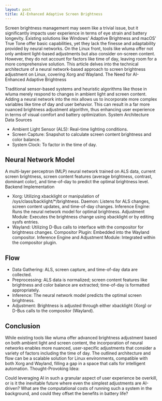 ```yaml
---
layout: post
title: AI-Enhanced Adaptive Screen Brightness
---
```

Screen brightness management may seem like a trivial issue, but it significantly impacts user experience in terms of eye strain and battery longevity. Existing solutions like Windows' Adaptive Brightness and macOS' True Tone offer basic capabilities, yet they lack the finesse and adaptability provided by neural networks. On the Linux front, tools like wluma offer not only ambient light-based adjustments but also consider on-screen content. However, they do not account for factors like time of day, leaving room for a more comprehensive solution. This article delves into the technical architecture of a neural network-based approach to screen brightness adjustment on Linux, covering Xorg and Wayland.
The Need for AI-Enhanced Adaptive Brightness

Traditional sensor-based systems and heuristic algorithms like those in wluma merely respond to changes in ambient light and screen content. Adding a neural network into the mix allows us to incorporate more complex variables like time of day and user behavior. This can result in a far more nuanced brightness adjustment algorithm, thus enhancing user experience in terms of visual comfort and battery optimization.
System Architecture
Data Sources

* Ambient Light Sensor (ALS): Real-time lighting conditions.
* Screen Capture: Snapshot to calculate screen content brightness and color balance.
* System Clock: To factor in the time of day.

## Neural Network Model

A multi-layer perceptron (MLP) neural network trained on ALS data, current screen brightness, screen content features (average brightness, contrast, dominant color), and time-of-day to predict the optimal brightness level.
Backend Implementation

* Xorg: Utilizing xbacklight or manipulation of /sys/class/backlight/*/brightness.
        Daemon: Listens for ALS changes, screen content updates, and time-of-day changes.
        Inference Engine: Runs the neural network model for optimal brightness.
        Adjustment Module: Executes the brightness change using xbacklight or by editing sysfs entries.
* Wayland: Utilizing D-Bus calls to interface with the compositor for brightness changes.
        Compositor Plugin: Embedded into the Wayland compositor.
        Inference Engine and Adjustment Module: Integrated within the compositor plugin.

## Flow

* Data Gathering: ALS, screen capture, and time-of-day data are collected.
* Preprocessing: ALS data is normalized; screen content features like brightness and color balance are extracted; time-of-day is formatted appropriately.
* Inference: The neural network model predicts the optimal screen brightness.
* Adjustment: Brightness is adjusted through either xbacklight (Xorg) or D-Bus calls to the compositor (Wayland).

## Conclusion

While existing tools like wluma offer advanced brightness adjustment based on both ambient light and screen content, the incorporation of neural networks enables more nuanced, user-specific adjustments that consider a variety of factors including the time of day. The outlined architecture and flow can be a scalable solution for Linux environments, compatible with both Xorg and Wayland, filling a gap in a space that calls for intelligent automation.
Thought-Provoking Idea:

Could leveraging AI in such a granular aspect of user experience be overkill, or is it the inevitable future where even the simplest adjustments are AI-driven? What are the computational costs of running such a system in the background, and could they offset the benefits in battery life?
